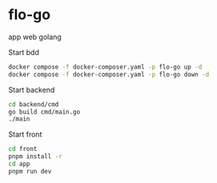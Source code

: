 # flo-go
app web golang

Start bdd

```bash
docker compose -f docker-composer.yaml -p flo-go up -d
docker compose -f docker-composer.yaml -p flo-go down -d
```

Start backend

``` bash
cd backend/cmd
go build cmd/main.go
./main
```

Start front

``` bash
cd front
pnpm install -r
cd app
pnpm run dev
```
